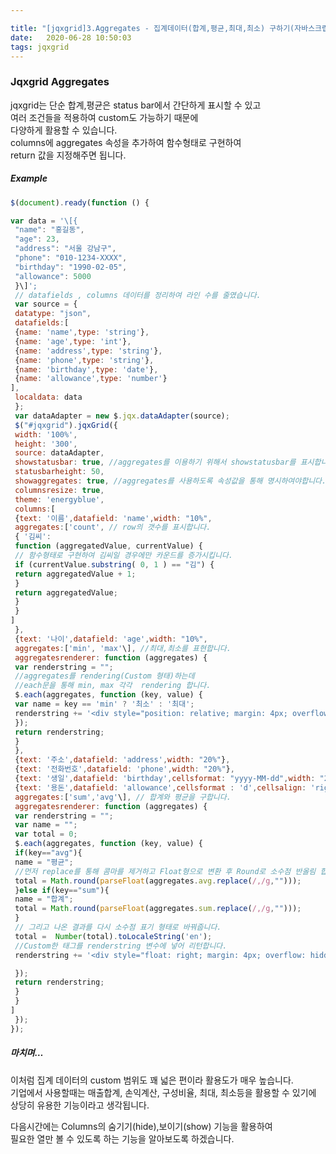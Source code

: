 ```yaml
---

title: "[jqxgrid]3.Aggregates - 집계데이터(합계,평균,최대,최소) 구하기(자바스크립트 프레임워크,상용 그리드)"
date:   2020-06-28 10:50:03
tags: jqxgrid
---
```


### [](#Jqxgrid-Aggregates "Jqxgrid Aggregates")Jqxgrid Aggregates

jqxgrid는 단순 합계,평균은 status bar에서 간단하게 표시할 수 있고  
여러 조건들을 적용하여 custom도 가능하기 때문에  
다양하게 활용할 수 있습니다.  
columns에 aggregates 속성을 추가하여 함수형태로 구현하여  
return 값을 지정해주면 됩니다.

##### [](#Example "Example")Example

```javascript
$(document).ready(function () {  

var data = '\[{  
 "name": "홍길동",  
 "age": 23,  
 "address": "서울 강남구",  
 "phone": "010-1234-XXXX",  
 "birthday": "1990-02-05",  
 "allowance": 5000  
 }\]';  
 // datafields , columns 데이터를 정리하여 라인 수를 줄였습니다.  
 var source = {  
 datatype: "json",  
 datafields:[  
 {name: 'name',type: 'string'},  
 {name: 'age',type: 'int'},  
 {name: 'address',type: 'string'},  
 {name: 'phone',type: 'string'},  
 {name: 'birthday',type: 'date'},  
 {name: 'allowance',type: 'number'}  
],  
 localdata: data  
 };  
 var dataAdapter = new $.jqx.dataAdapter(source);  
 $("#jqxgrid").jqxGrid({  
 width: '100%',  
 height: '300',  
 source: dataAdapter,  
 showstatusbar: true, //aggregates를 이용하기 위해서 showstatusbar를 표시합니다.  
 statusbarheight: 50,  
 showaggregates: true, //aggregates를 사용하도록 속성값을 통해 명시하여야합니다.  
 columnsresize: true,  
 theme: 'energyblue',  
 columns:[  
 {text: '이름',datafield: 'name',width: "10%",  
 aggregates:['count', // row의 갯수를 표시합니다.  
 { '김씨':  
 function (aggregatedValue, currentValue) {  
 // 함수형태로 구현하여 김씨일 경우에만 카운드를 증가시킵니다.  
 if (currentValue.substring( 0, 1 ) == "김") {  
 return aggregatedValue + 1;  
 }  
 return aggregatedValue;  
 }  
 }  
]  
 },  
 {text: '나이',datafield: 'age',width: "10%",  
 aggregates:['min', 'max'\], //최대,최소를 표현합니다.  
 aggregatesrenderer: function (aggregates) {  
 var renderstring = "";  
 //aggregates를 rendering(Custom 형태)하는데  
 //each문을 통해 min, max 각각  rendering 합니다.  
 $.each(aggregates, function (key, value) {  
 var name = key == 'min' ? '최소' : '최대';  
 renderstring += '<div style="position: relative; margin: 4px; overflow: hidden;">' + name + ': ' + value +'</div>';  
 });  
 return renderstring;  
 }  
 },  
 {text: '주소',datafield: 'address',width: "20%"},  
 {text: '전화번호',datafield: 'phone',width: "20%"},  
 {text: '생일',datafield: 'birthday',cellsformat: "yyyy-MM-dd",width: "20%"},  
 {text: '용돈',datafield: 'allowance',cellsformat : 'd',cellsalign: 'right',width: "20%",  
 aggregates:['sum','avg'\], // 합계와 평균을 구합니다.  
 aggregatesrenderer: function (aggregates) {  
 var renderstring = "";  
 var name = "";  
 var total = 0;  
 $.each(aggregates, function (key, value) {  
 if(key=="avg"){  
 name = "평균";  
 //먼저 replace를 통해 콤마를 제거하고 Float형으로 변환 후 Round로 소수점 반올림 합니다.  
 total = Math.round(parseFloat(aggregates.avg.replace(/,/g,"")));  
 }else if(key=="sum"){  
 name = "합계";  
 total = Math.round(parseFloat(aggregates.sum.replace(/,/g,"")));  
 }  
 // 그리고 나온 결과를 다시 소수점 표기 형태로 바꿔줍니다.  
 total =  Number(total).toLocaleString('en');  
 //Custom한 태그를 renderstring 변수에 넣어 리턴합니다.  
 renderstring += '<div style="float: right; margin: 4px; overflow: hidden;"> '+name+': '+total+'</div>';  

 });  
 return renderstring;  
 }  
 }  
]  
 });  
});  
```

##### [](#마치며… "마치며…")마치며…

이처럼 집계 데이터의 custom 범위도 꽤 넓은 편이라 활용도가 매우 높습니다.  
기업에서 사용할때는 매출합계, 손익계산, 구성비율, 최대, 최소등을 활용할 수 있기에  
상당히 유용한 기능이라고 생각됩니다.

다음시간에는 Columns의 숨기기(hide),보이기(show) 기능을 활용하여  
필요한 열만 볼 수 있도록 하는 기능을 알아보도록 하겠습니다.
